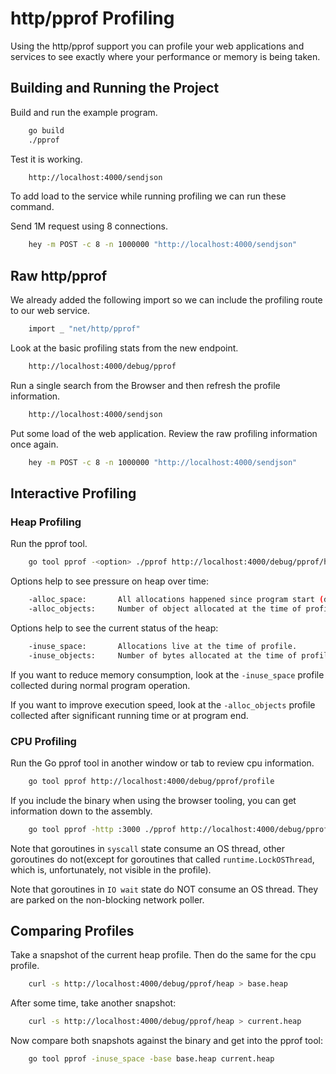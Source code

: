 # http/pprof Profiling

Using the http/pprof support you can profile your web applications and services to see exactly where your performance or memory is being taken.

## Building and Running the Project

Build and run the example program.

```sh
    go build
    ./pprof
```

Test it is working.

```sh
    http://localhost:4000/sendjson
```

To add load to the service while running profiling we can run these command.

Send 1M request using 8 connections.

```sh
    hey -m POST -c 8 -n 1000000 "http://localhost:4000/sendjson"
```

## Raw http/pprof

We already added the following import so we can include the profiling route to our web service.

```sh
    import _ "net/http/pprof"
```

Look at the basic profiling stats from the new endpoint.

```sh
    http://localhost:4000/debug/pprof
```

Run a single search from the Browser and then refresh the profile information.

```sh
    http://localhost:4000/sendjson
```

Put some load of the web application. Review the raw profiling information once again.

```sh
    hey -m POST -c 8 -n 1000000 "http://localhost:4000/sendjson"
```

## Interactive Profiling

### Heap Profiling

Run the pprof tool.

```sh
    go tool pprof -<option> ./pprof http://localhost:4000/debug/pprof/heap
```

Options help to see pressure on heap over time:

```sh
    -alloc_space:       All allocations happened since program start (default).
    -alloc_objects:     Number of object allocated at the time of profile.
```

Options help to see the current status of the heap:

```sh
    -inuse_space:       Allocations live at the time of profile.
    -inuse_objects:     Number of bytes allocated at the time of profile.
```

If you want to reduce memory consumption, look at the `-inuse_space` profile collected during normal program operation.

If you want to improve execution speed, look at the `-alloc_objects` profile collected after significant running time or at program end.

### CPU Profiling

Run the Go pprof tool in another window or tab to review cpu information.

```sh
    go tool pprof http://localhost:4000/debug/pprof/profile
```

If you include the binary when using the browser tooling, you can get information down to the assembly.

```sh
    go tool pprof -http :3000 ./pprof http://localhost:4000/debug/pprof/profile
```

Note that goroutines in `syscall` state consume an OS thread, other goroutines do not(except for goroutines that called `runtime.LockOSThread`, which is, unfortunately, not visible in the profile).

Note that goroutines in `IO wait` state do NOT consume an OS thread. They are parked on the non-blocking network poller.

## Comparing Profiles

Take a snapshot of the current heap profile. Then do the same for the cpu profile.

```sh
    curl -s http://localhost:4000/debug/pprof/heap > base.heap
```

After some time, take another snapshot:

```sh
    curl -s http://localhost:4000/debug/pprof/heap > current.heap
```

Now compare both snapshots against the binary and get into the pprof tool:

```sh
    go tool pprof -inuse_space -base base.heap current.heap
```
